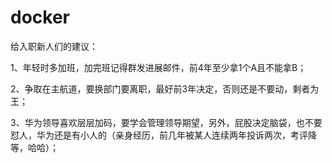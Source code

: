 # docker
给入职新人们的建议：

1、年轻时多加班，加完班记得群发进展邮件，前4年至少拿1个A且不能拿B；

2、争取在主航道，要换部门要离职，最好前3年决定，否则还是不要动，剩者为王；

3、华为领导喜欢层层加码，要学会管理领导期望，另外，屁股决定脑袋，也不要怼人，华为还是有小人的（亲身经历，前几年被某人连续两年投诉两次，考评降等，哈哈）；
